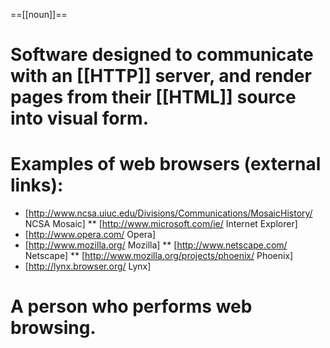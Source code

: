 ==[[noun]]==
# Software designed to communicate with an [[HTTP]] server, and render pages from their [[HTML]] source into visual form.
# Examples of web browsers (external links):
* [http://www.ncsa.uiuc.edu/Divisions/Communications/MosaicHistory/ NCSA Mosaic] 
** [http://www.microsoft.com/ie/ Internet Explorer]
* [http://www.opera.com/ Opera]
* [http://www.mozilla.org/ Mozilla]
** [http://www.netscape.com/ Netscape]
** [http://www.mozilla.org/projects/phoenix/ Phoenix]
* [http://lynx.browser.org/ Lynx]
# A person who performs web browsing.